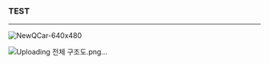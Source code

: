 ### TEST

---

![NewQCar-640x480](https://github.com/ksh99-git/VITAS/assets/173671952/2d502516-5def-4340-9406-127b210cb099)


![Uploading 전체 구조도.png…]()
